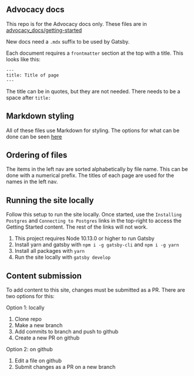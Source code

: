 ## Advocacy docs
This repo is for the Advocacy docs only. These files are in [advocacy_docs/getting-started](https://github.com/rocketinsights/edb_docs_advocacy/tree/master/advocacy_docs/getting-started)

New docs need a `.mdx` suffix to be used by Gatsby.

Each document requires a `frontmatter` section at the top with a title. This looks like this:
```
---
title: Title of page
---
```

The title can be in quotes, but they are not needed. There needs to be a space after `title:`

## Markdown styling
All of these files use Markdown for styling. The options for what can be done can be seen [here](https://github.com/rocketinsights/edb_docs_advocacy/blob/master/docs/playground/1/01_examples/index.mdx)

## Ordering of files

The items in the left nav are sorted alphabetically by file name. This can be done with a numerical prefix. The titles of each page are used for the names in the left nav.

## Running the site locally

Follow this setup to run the site locally. Once started, use the `Installing Postgres` and `Connecting to Postgres` links in the top-right to access the Getting Started content. The rest of the links will not work.

1. This project requires Node 10.13.0 or higher to run Gatsby
2. Install yarn and gatsby with `npm i -g gatsby-cli` and `npm i -g yarn`
3. Install all packages with `yarn`
4. Run the site locally with `gatsby develop`

## Content submission

To add content to this site, changes must be submitted as a PR. There are two options for this:

Option 1: locally
1. Clone repo
2. Make a new branch
3. Add commits to branch and push to github
4. Create a new PR on github

Option 2: on github
1. Edit a file on github
2. Submit changes as a PR on a new branch
